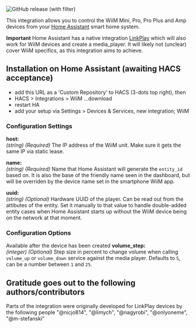 ![GitHub release (with filter)](https://img.shields.io/github/v/release/vingerha/wiim_ng)

This integration allows you to control the WiiM Mini, Pro, Pro Plus and Amp devices from your [Home Assistant](http://www.home-assistant.io) smart home system.

**Important** Home Assistant has a native integration [LinkPlay](https://www.home-assistant.io/integrations/linkplay) which will also work for WiiM devices and create a media_player. It will likely not (unclear) cover WiiM specifics, as this integration aims to achieve.

## Installation on Home Assistant (awaiting HACS acceptance)

- add this URL as a 'Custom Repository' to HACS (3-dots top right), then
- HACS > Integrations > WiiM ...download
- restart HA
- add your setup via Settings > Devices & Services, new integration; WiiM

### Configuration Settings

**host:**  
  *(string)* *(Required)* The IP address of the WiiM unit. Make sure it gets the same IP via static lease.

**name:**  
  *(string)* *(Required)* Name that Home Assistant will generate the `entity_id` based on. It is also the base of the friendly name seen in the dashboard, but will be overriden by the device name set in the smartphone WiiM app.

**uuid:**  
  *(string)* *(Optional)* Hardware UUID of the player. Can be read out from the attibutes of the entity. Set it manually to that value to handle double-added entity cases when Home Assistant starts up without the WiiM device being on the network at that moment.

### Configuration Options
Available after the device has been created 
**volume_step:**  
  *(integer)* *(Optional)* Step size in percent to change volume when calling `volume_up` or `volume_down` service against the media player. Defaults to `5`, can be a number between `1` and `25`.

## Gratitude goes out to the following authors/contributors
Parts of the integration were originally developed for LinkPlay devices by the following people
    "@nicjo814",
    "@limych",
    "@nagyrobi",
    "@onlyoneme",
    "@m-stefanski"
